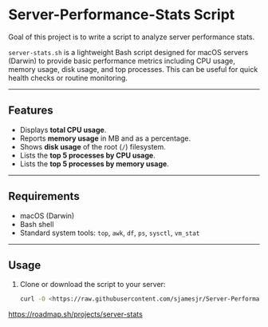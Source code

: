 # Server-Performance-Stats Script
Goal of this project is to write a script to analyze server performance stats.

`server-stats.sh` is a lightweight Bash script designed for macOS servers (Darwin) to provide basic performance metrics including CPU usage, memory usage, disk usage, and top processes. This can be useful for quick health checks or routine monitoring.

---

## Features

- Displays **total CPU usage**.
- Reports **memory usage** in MB and as a percentage.
- Shows **disk usage** of the root (`/`) filesystem.
- Lists the **top 5 processes by CPU usage**.
- Lists the **top 5 processes by memory usage**.

---

## Requirements

- macOS (Darwin)
- Bash shell
- Standard system tools: `top`, `awk`, `df`, `ps`, `sysctl`, `vm_stat`

---

## Usage

1. Clone or download the script to your server:

   ```bash
   curl -O <https://raw.githubusercontent.com/sjamesjr/Server-Performance-Stats/refs/heads/main/server-stats.sh>/server-stats.sh
   
https://roadmap.sh/projects/server-stats
